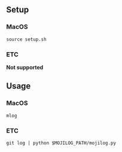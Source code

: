 ## Setup
### MacOS
```
source setup.sh
```
### ETC
**Not supported**
## Usage
### MacOS
```
mlog
```
### ETC
```
git log | python $MOJILOG_PATH/mojilog.py
```

